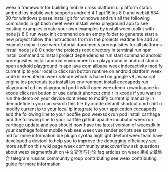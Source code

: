 weex a framework for building mobile cross platform ui platform status android ios mobile web supports android 4 1 api 16 ios 8 0 and webkit 534 30 for windows please install git for windows and run all the following commands in git bash meet weex install weex playground app to see existing examples create your own examples by install weex toolkit with node js 8 0 run weex init command on an empty folder to generate start a new project follow the instructions from in the projects readme file add an example enjoy it use weex tutorial documents prerequisites for all platforms install node js 8 0 under the projects root directory in terminal run npm install command to install project dependencies run start command android prerequisites install android environment run playground in android studio open android playground in app java com alibaba weex indexactivity modify current ip to your local ip click run button runtime on android platform weex code is executed in weex v8core which is based on google v8 javascript engine ios prerequisites install ios environment install cocoapods run playground cd ios playground pod install open weexdemo xcworkspace in xcode click run button or use default shortcut cmd r in xcode if you want to run the demo on your device dont need to modify current ip manually in demodefine h you can search this file by xcode default shortcut cmd shift o modify current ip to your local ip integrate to your application cocoapods add the following line to your podfile pod weexsdk run pod install carthage add the following line to your cartfile github apache incubator weex run carthage update and you should now have the latest version of weexsdk in your carthage folder mobile web see weex vue render scripts see scripts md for more information ide plugin syntax highlight devtool weex team have developed a devtool to help you to improve the debugging efficiency see more stuff on this wiki page weex community stackoverflow ask questions about weex segmentfault cn 中文交流与讨论 faq articles cn weex 相关文章集合 telegram russian community group contributing see weex contributing guide for more information